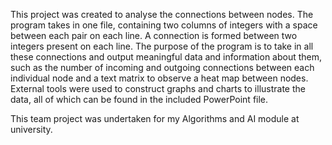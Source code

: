 This project was created to analyse the connections between nodes. 
The program takes in one file, containing two columns of integers with a space between each pair on each line. A connection is formed between two integers present on each line.
The purpose of the program is to take in all these connections and output meaningful data and information about them, such as the number of incoming and outgoing connections
between each individual node and a text matrix to observe a heat map between nodes. 
External tools were used to construct graphs and charts to illustrate the data, all of which can be found in the included PowerPoint file.

This team project was undertaken for my Algorithms and AI module at university.